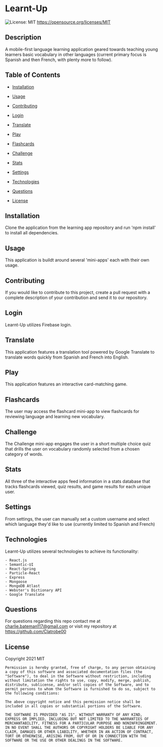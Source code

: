 # Learnt-Up
![License: MIT](https://img.shields.io/badge/License-MIT-yellow.svg)
https://opensource.org/licenses/MIT

## Description

A mobile-first language learning application geared towards teaching young learners basic vocabulary in other languages (current primary focus is Spanish and then French, with plenty more to follow).
      
## Table of Contents 
      
* [Installation](#installation)
      
* [Usage](#usage)
      
* [Contributing](#contributing)

* [Login](#login)

* [Translate](#translate)
      
* [Play](#play)

* [Flashcards](#flashcards)

* [Challenge](#challenge)

* [Stats](#Stats)

* [Settings](#Settings)

* [Technologies](#Technologies)
      
* [Questions](#questions)

* [License](#license)
      
## Installation

Clone the application from the learning app repository and run 'npm install' to install all dependencies.
      
## Usage

This application is buildt around several 'mini-apps' each with their own usage.
        
## Contributing

If you would like to contribute to this project, create a pull request with a complete description of your contribution and send it to our repository.
      
## Login
      
Learnt-Up utilizes Firebase login.

## Translate
      
This application features a translation tool powered by Google Translate to translate words quickly from Spanish and French into English.

## Play
      
This application features an interactive card-matching game.

## Flashcards
      
The user may access the flashcard mini-app to view flashcards for reviewing language and learning new vocabulary.
      
## Challenge
      
The Challenge mini-app engages the user in a short multiple choice quiz that drills the user on vocabulary randomly selected from a chosen category of words.

## Stats
      
All three of the interactive apps feed information in a stats database that tracks flashcards viewed, quiz results, and game results for each unique user.

## Settings
      
From settings, the user can manually set a custom username and select which language they'd like to use (currently limited to Spanish and French)

## Technologies
      
Learnt-Up utilizes several technologies to achieve its functionality:

    - React.js
    - Semantic-UI
    - React-Spring
    - Particle-React
    - Express
    - Mongoose
    - MongoDB Atlast
    - Webster's Dictionary API
    - Google Translate

## Questions

For questions regarding this repo contact me at charlie.bateman117@gmail.com or visit my repository at https://github.com/Clatrobe00

## License

Copyright 2021 MIT

    Permission is hereby granted, free of charge, to any person obtaining a copy of this software and associated documentation files (the "Software"), to deal in the Software without restriction, including without limitation the rights to use, copy, modify, merge, publish, distribute, sublicense, and/or sell copies of the Software, and to permit persons to whom the Software is furnished to do so, subject to the following conditions:
    
    The above copyright notice and this permission notice shall be included in all copies or substantial portions of the Software.
    
    THE SOFTWARE IS PROVIDED "AS IS", WITHOUT WARRANTY OF ANY KIND, EXPRESS OR IMPLIED, INCLUDING BUT NOT LIMITED TO THE WARRANTIES OF MERCHANTABILITY, FITNESS FOR A PARTICULAR PURPOSE AND NONINFRINGEMENT. IN NO EVENT SHALL THE AUTHORS OR COPYRIGHT HOLDERS BE LIABLE FOR ANY CLAIM, DAMAGES OR OTHER LIABILITY, WHETHER IN AN ACTION OF CONTRACT, TORT OR OTHERWISE, ARISING FROM, OUT OF OR IN CONNECTION WITH THE SOFTWARE OR THE USE OR OTHER DEALINGS IN THE SOFTWARE.